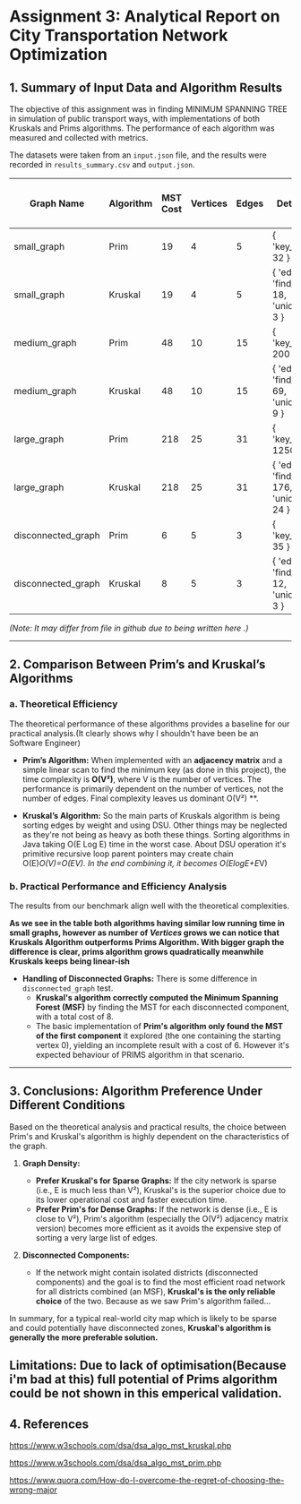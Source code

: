 
# Assignment 3: Analytical Report on City Transportation Network Optimization

## 1. Summary of Input Data and Algorithm Results

The objective of this assignment was in finding MINIMUM SPANNING TREE in simulation of public transport ways, with implementations of both Kruskals and Prims algorithms. The performance of each algorithm was measured and collected with metrics.

The datasets were taken from an `input.json` file, and the  results were recorded in `results_summary.csv` and `output.json`. 

|Graph Name        |Algorithm|MST Cost|Vertices|Edges|Detailed Metrics                                                         | Average Execution Time (ms)       |
|------------------|---------|--------|--------|-----|-------------------------------------------------------------------------|-----------------------------------|
|small_graph       |Prim     |19      |4       |5    |{   'key_comparisons': 32 }                                              | 0,0034                            |
|small_graph       |Kruskal  |19      |4       |5    |{   'edge_sorts': 1,   'find_operations': 18,   'union_operations': 3 }  | 0,0042                            |
|medium_graph      |Prim     |48      |10      |15   |{   'key_comparisons': 200 }                                             | 0,0087                            |
|medium_graph      |Kruskal  |48      |10      |15   |{   'edge_sorts': 1,   'find_operations': 69,   'union_operations': 9 }  | 0,0036                            |
|large_graph       |Prim     |218     |25      |31   |{   'key_comparisons': 1250 }                                            | 0,0315                            |
|large_graph       |Kruskal  |218     |25      |31   |{   'edge_sorts': 1,   'find_operations': 176,   'union_operations': 24 }| 0,0065                            |
|disconnected_graph|Prim     |6       |5       |3    |{   'key_comparisons': 35 }                                              | 0,0007                            |
|disconnected_graph|Kruskal  |8       |5       |3    |{   'edge_sorts': 1,   'find_operations': 12,   'union_operations': 3 }  | 0,0005                            |

*(Note: It may differ from file in github due to being written here .)*

---

## 2. Comparison Between Prim’s and Kruskal’s Algorithms

### a. Theoretical Efficiency

The theoretical performance of these algorithms provides a baseline for our practical analysis.(It clearly shows why I shouldn't have been be an Software Engineer)

*   **Prim’s Algorithm:** When implemented with an **adjacency matrix** and a simple linear scan to find the minimum key (as done in this project), the time complexity is **O(V²)**, where V is the number of vertices. The performance is primarily dependent on the number of vertices, not the number of edges. Final complexity leaves us dominant O(V²) **.

*   **Kruskal’s Algorithm:** So the main parts of Kruskals algorithm is being sorting edges by weight and using DSU. Other things may be neglected as they're not being as heavy as both these things. Sorting algorithms in Java taking O(E Log E) time in the worst case. About DSU operation it's primitive recursive loop parent pointers may create chain O(E)*O(V)=O(EV). In the end combining it, it becomes O(ElogE+E*V)

### b. Practical Performance and Efficiency Analysis

The results from our benchmark align well with the theoretical complexities.

**As we see in the table both algorithms having similar low running time in small graphs, however as number of _Vertices_ grows we can notice that Kruskals Algorithm outperforms Prims Algorithm. With bigger graph the difference is clear, prims algorithm grows quadratically meanwhile Kruskals keeps being linear-ish**

*   **Handling of Disconnected Graphs:** There is some difference in `disconnected_graph` test.
    *   **Kruskal's algorithm correctly computed the Minimum Spanning Forest (MSF)** by finding the MST for each disconnected component, with a total cost of 8.
    *   The basic implementation of **Prim's algorithm only found the MST of the first component** it explored (the one containing the starting vertex 0), yielding an incomplete result with a cost of 6. However it's expected behaviour of PRIMS algorithm in that scenario.

---

## 3. Conclusions: Algorithm Preference Under Different Conditions

Based on the theoretical analysis and practical results, the choice between Prim's and Kruskal's algorithm is highly dependent on the characteristics of the graph.

1.  **Graph Density:**
    *   **Prefer Kruskal's for Sparse Graphs:** If the city network is sparse (i.e., E is much less than V²), Kruskal's is the superior choice due to its lower operational cost and faster execution time.
    *   **Prefer Prim's for Dense Graphs:** If the network is dense (i.e., E is close to V²), Prim's algorithm (especially the O(V²) adjacency matrix version) becomes more efficient as it avoids the expensive step of sorting a very large list of edges.

2.  **Disconnected Components:**
    *   If the network might contain isolated districts (disconnected components) and the goal is to find the most efficient road network for all districts combined (an MSF), **Kruskal's is the only reliable choice** of the two. Because as we saw Prim's algorithm failed...

In summary, for a typical real-world city map which is likely to be sparse and could potentially have disconnected zones, **Kruskal's algorithm is generally the more preferable solution.**

Limitations: Due to lack of optimisation(Because i'm bad at this) full potential of Prims algorithm could be not shown in this emperical validation.
---

## 4. References

https://www.w3schools.com/dsa/dsa_algo_mst_kruskal.php

https://www.w3schools.com/dsa/dsa_algo_mst_prim.php

https://www.quora.com/How-do-I-overcome-the-regret-of-choosing-the-wrong-major
